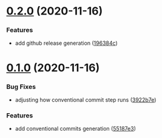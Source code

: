 # [0.2.0](https://github.com/jwenz723/gocolor/compare/v0.1.0...v0.2.0) (2020-11-16)


### Features

* add github release generation ([196384c](https://github.com/jwenz723/gocolor/commit/196384c20a9d8d8fdaac1da633e7ccf80c3b5534))



# [0.1.0](https://github.com/jwenz723/gocolor/compare/55187e37df0746de58ded1e97ea10bf844ef66d5...v0.1.0) (2020-11-16)


### Bug Fixes

* adjusting how conventional commit step runs ([3922b7e](https://github.com/jwenz723/gocolor/commit/3922b7e5b14c67ade75a02de5f7dd415cb67e296))


### Features

* add conventional commits generation ([55187e3](https://github.com/jwenz723/gocolor/commit/55187e37df0746de58ded1e97ea10bf844ef66d5))




